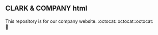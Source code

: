 ## CLARK & COMPANY html
This repository is for our company website.
:octocat::octocat::octocat:　　
:metal:

